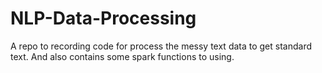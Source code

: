 # NLP-Data-Processing
A repo to recording code for process the messy text data to get standard text.
And also contains some spark functions to using.
